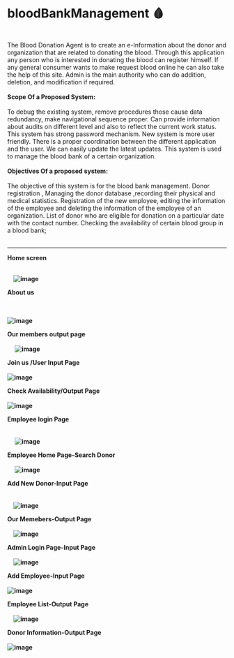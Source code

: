 # bloodBankManagement 🩸
<br>
The Blood Donation Agent is to create an e-Information about the donor and organization that are related to donating the blood. Through this application any person who is interested in donating the blood can register himself. If any general consumer wants to make request blood online he can also take the help of this site. Admin is the main authority who can do addition, deletion, and modification if required.
<br><br>
<b>Scope Of a  Proposed System:</b>	<br><br>
      To debug the existing system, remove procedures those cause data redundancy, make navigational sequence proper. Can provide information about audits on different level and also to reflect the current work status. This system has strong password mechanism. New system is more user friendly. There is a proper coordination between the different application and the user. We can easily update the latest updates. This system is used to manage the blood bank of a certain organization. 
<br><br>
<b>Objectives Of a proposed system:</b><br><br>
   The objective of this system is for the blood bank management. Donor registration , Managing the donor database ,recording their physical and medical statistics. Registration of the new employee, editing the information of the employee and deleting the information of the employee of an organization. List of donor who are eligible for donation on a particular date with the contact number. Checking the availability of certain blood group in a blood bank;
<br><br><hr>
<b>

Home screen<br><br>

 ![image](https://user-images.githubusercontent.com/98621723/176598151-cf868de3-b44c-4533-a957-13d6303f1fdd.png)

About us<br><br>
 
 
 ![image](https://user-images.githubusercontent.com/98621723/176598171-7f4ca3b1-35f1-4c24-b9c1-9d5e267cbbfe.png)

Our members output page<br><br>
 
![image](https://user-images.githubusercontent.com/98621723/176598183-130767cf-18a7-4fba-88f2-1b60a3e7c565.png)

Join us /User Input Page <br><br>
![image](https://user-images.githubusercontent.com/98621723/176598198-c1590437-3a47-4b18-9359-ddbc54a5800c.png)

Check Availability/Output Page <br><br>
![image](https://user-images.githubusercontent.com/98621723/176598223-0f329b32-d915-4c99-9dd0-1505aa9f1b35.png)

Employee login Page     <br><br>                 
 
![image](https://user-images.githubusercontent.com/98621723/176598249-7ff1542d-d2b3-4eaf-82a3-995961e894a0.png)

Employee Home Page-Search Donor<br><br> 
![image](https://user-images.githubusercontent.com/98621723/176598282-7070e638-99d2-4296-98e3-a87b69d6eaca.png)

Add New Donor-Input Page          <br><br>                                                          
 ![image](https://user-images.githubusercontent.com/98621723/176598301-03c6fb88-916c-4b34-a6c4-2845854710ce.png)

Our Memebers-Output Page<br><br>
 ![image](https://user-images.githubusercontent.com/98621723/176598319-6aabf673-2008-4e6f-bce4-0116e7bb52b1.png)

Admin Login Page-Input Page<br><br>
 ![image](https://user-images.githubusercontent.com/98621723/176598350-3ce410c4-bae3-4879-b487-10aeb52135c3.png)


Add Employee-Input Page  <br><br>
![image](https://user-images.githubusercontent.com/98621723/176598371-1f9f28f7-91cd-420a-8dbc-117686a72339.png)

Employee List-Output Page<br><br>
 ![image](https://user-images.githubusercontent.com/98621723/176598393-b8ec6be9-8968-4f0f-9a58-730be321c81c.png)

Donor Information-Output Page        <br><br>
![image](https://user-images.githubusercontent.com/98621723/176598411-10f06cd9-f3aa-41e3-a9a2-39989e3d54aa.png)

</b>


